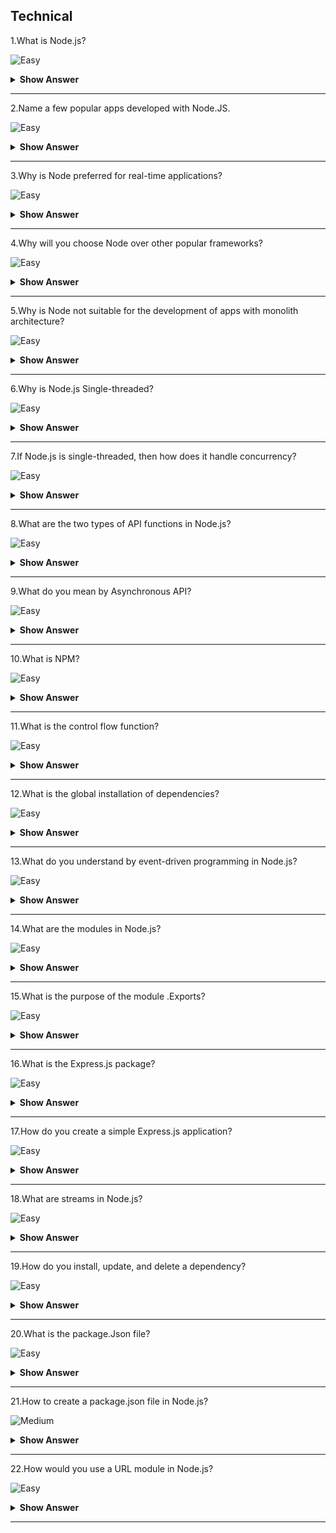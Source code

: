 ## Technical

1.What is Node.js?

![Easy](https://raw.githubusercontent.com/revaturelabs/interviewquestions/aef8eff919a3b083089641381ed9a9101ed21fba/ComplexityTags/simple%20(2).svg)

<details markdown="1"> <summary> <b> Show Answer </b> </summary>

<blockquote markdown="1"> 
    
- Node.js is a web application framework built on Google Chrome's JavaScript Engine (V8 Engine).

Node.js comes with a runtime environment on which a JavaScript-based script can be interpreted and executed (It is analogous to JVM to JAVA byte code).This runtime allows to execution of a JavaScript code on any machine outside a browser.Because of this runtime of Node.js, JavaScript is now can be executed on the server as well.
	
</blockquote> 

</details>

---

2.Name a few popular apps developed with Node.JS.

![Easy](https://raw.githubusercontent.com/revaturelabs/interviewquestions/aef8eff919a3b083089641381ed9a9101ed21fba/ComplexityTags/simple%20(2).svg)

<details markdown="1"> <summary> <b> Show Answer </b> </summary>

<blockquote markdown="1"> 
    
Many leading businesses have used Node.JS to develop quality apps.Some of the most popular ones include Netflix, Uber, LinkedIn, PayPal, and eBay.We can go for Node JS download and create reliable apps for mobile and desktop.

</blockquote>

</details>

---

3.Why is Node preferred for real-time applications?

![Easy](https://raw.githubusercontent.com/revaturelabs/interviewquestions/aef8eff919a3b083089641381ed9a9101ed21fba/ComplexityTags/simple%20(2).svg)

<details markdown="1"> <summary> <b> Show Answer </b> </summary>

<blockquote markdown="1"> 

Node meets the low-latency requirements of real-time applications.It is ideal for handling countless client requests and suitable for instant messaging apps and online gaming.Node also allows the reuse of library code packages to save time and effort.Additionally, data syncing between the server and end-user happens quickly when we use Node.JS.

</blockquote>

</details>

---

4.Why will you choose Node over other popular frameworks?

![Easy](https://raw.githubusercontent.com/revaturelabs/interviewquestions/aef8eff919a3b083089641381ed9a9101ed21fba/ComplexityTags/simple%20(2).svg) 

<details markdown="1"> <summary> <b> Show Answer </b> </summary>

<blockquote markdown="1"> 

Developers prefer Node for its simplicity.We can also take advantage of a short response time due to event-based models and non-blocking I/O.Node even supports concurrent processing and eliminates the need to use thread management.Additionally, developers can enjoy a reliable performance as Node is built on Google Chrome V8 Engine.

</blockquote>

</details>

---

5.Why is Node not suitable for the development of apps with monolith architecture?

![Easy](https://raw.githubusercontent.com/revaturelabs/interviewquestions/aef8eff919a3b083089641381ed9a9101ed21fba/ComplexityTags/simple%20(2).svg)

<details markdown="1"> <summary> <b> Show Answer </b> </summary>

<blockquote markdown="1"> 

Node.JS relies on single-thread programming to execute functions.Monolith apps generally come with multiple functionalities, and a single-thread approach can delay services.Additionally, a single thread makes use of a single processor core and doesn’t fully utilize server capabilities.As a result, Node is not suitable for monolith apps that have a high load.

</blockquote>

</details>

---

6.Why is Node.js Single-threaded?

![Easy](https://raw.githubusercontent.com/revaturelabs/interviewquestions/aef8eff919a3b083089641381ed9a9101ed21fba/ComplexityTags/simple%20(2).svg)

<details markdown="1"> <summary> <b> Show Answer </b> </summary>

<blockquote markdown="1"> 

Node.js is single threaded for async processing.By doing async processing on a single thread under typical web loads, more performance and scalability can be achieved instead of the typical thread-based implementation.

</blockquote>

</details>

---

7.If Node.js is single-threaded, then how does it handle concurrency?

![Easy](https://raw.githubusercontent.com/revaturelabs/interviewquestions/aef8eff919a3b083089641381ed9a9101ed21fba/ComplexityTags/simple%20(2).svg)

<details markdown="1"> <summary> <b> Show Answer </b> </summary>

<blockquote markdown="1"> 

- The Multi-Threaded Request/Response Stateless Model is not followed by the Node JS Platform, and it adheres to the Single-Threaded Event Loop Model.
- The Node JS Processing paradigm is heavily influenced by the JavaScript Event-based model and the JavaScript callback system.Hence, Node.js can easily manage more concurrent client requests.The event loop is the processing model's beating heart in Node.js.

</blockquote>

</details>

---

8.What are the two types of API functions in Node.js? 

![Easy](https://raw.githubusercontent.com/revaturelabs/interviewquestions/aef8eff919a3b083089641381ed9a9101ed21fba/ComplexityTags/simple%20(2).svg)

<details markdown="1"> <summary> <b> Show Answer </b> </summary>

<blockquote markdown="1"> 

The two types of API functions in Node.js are: 
- Asynchronous, non-blocking functions
- Synchronous, blocking functions

</blockquote>

</details>

---

9.What do you mean by Asynchronous API?

![Easy](https://raw.githubusercontent.com/revaturelabs/interviewquestions/aef8eff919a3b083089641381ed9a9101ed21fba/ComplexityTags/simple%20(2).svg)

<details markdown="1"> <summary> <b> Show Answer </b> </summary>

<blockquote markdown="1"> 

- All APIs of the Node.js library is asynchronous that is non-blocking.It essentially means a Node.The js-based server never waits for an API to return data.
- The server moves to the next API after calling it and a notification mechanism of Events of Node.js helps the server to get a response from the previous API call.

</blockquote>

</details>

---

10.What is NPM?

![Easy](https://raw.githubusercontent.com/revaturelabs/interviewquestions/aef8eff919a3b083089641381ed9a9101ed21fba/ComplexityTags/simple%20(2).svg)

<details markdown="1"> <summary> <b> Show Answer </b> </summary>

<blockquote markdown="1"> 

- NPM stands for Node Package Manager, responsible for managing all the packages and modules for Node.js.

- Node Package Manager provides two main functionalities:

  - Provides online repositories for node.js packages/modules, which are searchable on search.nodejs.org
  - Provides command-line utility to install Node.js packages and manages Node.js versions and dependencies.

</blockquote>

</details>

---

11.What is the control flow function?

![Easy](https://raw.githubusercontent.com/revaturelabs/interviewquestions/aef8eff919a3b083089641381ed9a9101ed21fba/ComplexityTags/simple%20(2).svg)

<details markdown="1"> <summary> <b> Show Answer </b> </summary>

<blockquote markdown="1"> 

It is a generic piece of code which runs in between several asynchronous function calls and is known as a control flow function.

</blockquote>

</details>

---

12.What is the global installation of dependencies?

![Easy](https://raw.githubusercontent.com/revaturelabs/interviewquestions/aef8eff919a3b083089641381ed9a9101ed21fba/ComplexityTags/simple%20(2).svg)

<details markdown="1"> <summary> <b> Show Answer </b> </summary>

<blockquote markdown="1"> 

Globally installed packages/dependencies are stored in /npm directory.Such dependencies can be used in CLI (Command Line Interface) function of any node.js but cannot be imported using require() in the Node application directly.To install a Node project globally use `-g flag`.

</blockquote>

</details>

---

13.What do you understand by event-driven programming in Node.js?

![Easy](https://raw.githubusercontent.com/revaturelabs/interviewquestions/aef8eff919a3b083089641381ed9a9101ed21fba/ComplexityTags/simple%20(2).svg)

<details markdown="1"> <summary> <b> Show Answer </b> </summary>

<blockquote markdown="1"> 

- Event-driven programming uses various events (mouse click, keypress, messages from other programs) to initiate/trigger a function in the program.
- Callback functions are already registered with events and when an event is executed, the corresponding callback function is called.
- Therefore, the flow of the program is decided by these events and hence the name.

</blockquote>

</details>

---

14.What are the modules in Node.js?


![Easy](https://raw.githubusercontent.com/revaturelabs/interviewquestions/aef8eff919a3b083089641381ed9a9101ed21fba/ComplexityTags/simple%20(2).svg)

<details markdown="1"> <summary> <b> Show Answer </b> </summary>

<blockquote markdown="1"> 

Modules are like JavaScript libraries that can be used in a Node.js application to include a set of functions.To include a module in a Node.js application, use the `require()` function with the parentheses containing the module's name.

</blockquote>

</details>

---

15.What is the purpose of the module .Exports?

![Easy](https://raw.githubusercontent.com/revaturelabs/interviewquestions/aef8eff919a3b083089641381ed9a9101ed21fba/ComplexityTags/simple%20(2).svg)

<details markdown="1"> <summary> <b> Show Answer </b> </summary>

<blockquote markdown="1"> 

In Node.js, a module encapsulates all related codes into a single unit of code that can be parsed by moving all relevant functions into a single file.We may export a module with the module and export the function, which lets it be imported into another file with a needed keyword.

</blockquote>

</details>

---

16.What is the Express.js package?

![Easy](https://raw.githubusercontent.com/revaturelabs/interviewquestions/aef8eff919a3b083089641381ed9a9101ed21fba/ComplexityTags/simple%20(2).svg)

<details markdown="1"> <summary> <b> Show Answer </b> </summary>

<blockquote markdown="1"> 

Express is a flexible Node.js web application framework that provides a wide set of features to develop both web and mobile applications.

</blockquote>

</details>

---

17.How do you create a simple Express.js application?

![Easy](https://raw.githubusercontent.com/revaturelabs/interviewquestions/aef8eff919a3b083089641381ed9a9101ed21fba/ComplexityTags/simple%20(2).svg)

<details markdown="1"> <summary> <b> Show Answer </b> </summary>

<blockquote markdown="1"> 

- The request object represents the HTTP request and has properties for the request query string, parameters, body, HTTP headers, and so on.
- The response object represents the HTTP response that an Express app sends when it receives an HTTP request.

</blockquote>

</details>

---

18.What are streams in Node.js?

![Easy](https://raw.githubusercontent.com/revaturelabs/interviewquestions/aef8eff919a3b083089641381ed9a9101ed21fba/ComplexityTags/simple%20(2).svg)

<details markdown="1"> <summary> <b> Show Answer </b> </summary>

<blockquote markdown="1"> 

- Streams are objects that enable you to read data or write data continuously.
- There are four types of streams:
  - Readable – Used for reading operations.
  - Writable − Used for writing operations.
  - Duplex − Can be used for both reading and writing operations.
  - Transform − A type of duplex stream where the output is computed based on input.

</blockquote>

</details>

---

19.How do you install, update, and delete a dependency?

![Easy](https://raw.githubusercontent.com/revaturelabs/interviewquestions/aef8eff919a3b083089641381ed9a9101ed21fba/ComplexityTags/simple%20(2).svg)

<details markdown="1"> <summary> <b> Show Answer </b> </summary>

<blockquote markdown="1"> 

- To install: `npm install express`.
- To update:  `npm update`.
- To delete:  `npm uninstall express`.

</blockquote>

</details>

---

20.What is the package.Json file?

![Easy](https://raw.githubusercontent.com/revaturelabs/interviewquestions/aef8eff919a3b083089641381ed9a9101ed21fba/ComplexityTags/simple%20(2).svg)

<details markdown="1"> <summary> <b> Show Answer </b> </summary>

<blockquote markdown="1"> 

- The package.json file is the heart of the Node.js system.It is the manifest file of any Node.js project and contains the metadata of the project.

- The metadata information in the package.json file can be categorized into below categories: 
1.**Identifying metadata properties**: It basically consists of the properties to identify the module/project such as the name of the project, current version of the module, license, author of the project, description of the project etc.
2.**Functional metadata properties**: As the name suggests, it consists of the functional values/properties of the project/module such as the entry/starting point of the module, dependencies in the project, scripts being used, repository links of Node project etc.

</blockquote>

</details>

---

21.How to create a package.json file in Node.js?

![Medium](https://raw.githubusercontent.com/revaturelabs/interviewquestions/aef8eff919a3b083089641381ed9a9101ed21fba/ComplexityTags/Medium%20(2).svg)

<details markdown="1"> <summary> <b> Show Answer </b> </summary>

<blockquote markdown="1">

A package.json file can be created in two ways: 
1.**Using npm init** : Running this command, the system expects the user to fill in the vital information required as discussed above.It provides users with default values which are editable by the user.

**Syntax**: 

```Node.js
npm init
```
2.**Writing directly to file** : One can directly write into a file with all the required information and can include it in the Node project.


**Example**: A demo package.json file with the required information.
 
```js
{
  "name": "GeeksForGeeks",
  "version": "1.0.0",
  "description": "GeeksForGeeks",
  "main": "index.js",
  "scripts": {
    "test": "echo \"Error: no test specified\" && exit 1",
    "start": "node start.js",
  },
  "engines": {
    "node": ">=7.6.0",
    "npm": ">=4.1.2"
  },
  "author": "GeeksForGeeks",
  "license": "ISC",
  "dependencies": {
    "body-parser": "^1.17.1",
    "express": "^4.15.2",
    "express-validator": "^3.1.2",
    "mongoose": "^4.8.7",
    "nodemon": "^1.14.12",
  },
  "devDependencies": {},
  "repository": {
    "type": "git",
    "url": "https://github.com/gfg/gfg.git" //sample git repo url
  },
  "bugs": {
    "url": "https://github.com/gfg/gfg/issues"
  },
  "homepage": "https://github.com/gfg/gfg#readme"
}
```

</blockquote>

</details>

---

22.How would you use a URL module in Node.js?

![Easy](https://raw.githubusercontent.com/revaturelabs/interviewquestions/aef8eff919a3b083089641381ed9a9101ed21fba/ComplexityTags/simple%20(2).svg)

<details markdown="1"> <summary> <b> Show Answer </b> </summary>

<blockquote markdown="1"> 

The URL module in Node.js provides various utilities for URL resolution and parsing.It is a built-in module that helps split up the web address into a readable format.

```js
const url = require('url');
  
const newUrl = new URL(
    'https://revature.org/p/a/t/h?query=string#hash');
  
// url array in JSON Format
console.log(newUrl);
  
const myUR = url.parse(
    'https://revature.org/:3000/p/a/t/h?query=string#hash');
console.log(myUR);
console.log(URL === require('url').URL);
  
const myURL1 = new URL(
    { toString: () => 'https://revature.org/' });
  
console.log(myURL1.href)

```

</blockquote>

</details>

---

